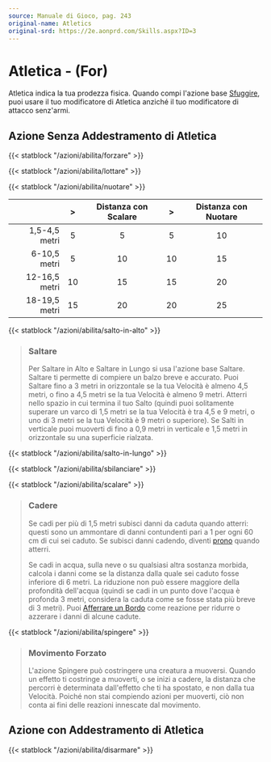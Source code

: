 ```yaml
---
source: Manuale di Gioco, pag. 243
original-name: Atletics
original-srd: https://2e.aonprd.com/Skills.aspx?ID=3
---
```


# Atletica - (For)

Atletica indica la tua prodezza fisica. Quando compi l'azione base
[Sfuggire](/azioni/abilita/sfuggire), puoi usare il tuo modificatore di Atletica
anziché il tuo modificatore di attacco senz'armi.

## Azione Senza Addestramento di Atletica

{{< statblock "/azioni/abilita/forzare" >}}

{{< statblock "/azioni/abilita/lottare" >}}

{{< statblock "/azioni/abilita/nuotare" >}}

|               |  >  | Distanza con Scalare |  >  | Distanza con Nuotare |
| ------------: | :-: | :------------------: | :-: | :------------------: |
| 1,5-4,5 metri |  5  |          5           |  5  |          10          |
|  6-10,5 metri |  5  |          10          | 10  |          15          |
| 12-16,5 metri | 10  |          15          | 15  |          20          |
| 18-19,5 metri | 15  |          20          | 20  |          25          |

{{< statblock "/azioni/abilita/salto-in-alto" >}}

> ### Saltare
>
> Per Saltare in Alto e Saltare in Lungo si usa l'azione base Saltare. Saltare
> ti permette di compiere un balzo breve e accurato. Puoi Saltare fino a 3 metri
> in orizzontale se la tua Velocità è almeno 4,5 metri, o fino a 4,5 metri se la
> tua Velocità è almeno 9 metri. Atterri nello spazio in cui termina il tuo
> Salto (quindi puoi solitamente superare un varco di 1,5 metri se la tua
> Velocità è tra 4,5 e 9 metri, o uno di 3 metri se la tua Velocità è 9 metri o
> superiore). Se Salti in verticale puoi muoverti di fino a 0,9 metri in
> verticale e 1,5 metri in orizzontale su una superficie rialzata.

{{< statblock "/azioni/abilita/salto-in-lungo" >}}

{{< statblock "/azioni/abilita/sbilanciare" >}}

{{< statblock "/azioni/abilita/scalare" >}}

> ### Cadere
>
> Se cadi per più di 1,5 metri subisci danni da caduta quando atterri: questi
> sono un ammontare di danni contundenti pari a 1 per ogni 60 cm di cui sei
> caduto. Se subisci danni cadendo, diventi [prono](/condizioni/prono) quando
> atterri.
>
> Se cadi in acqua, sulla neve o su qualsiasi altra sostanza morbida, calcola i
> danni come se la distanza dalla quale sei caduto fosse inferiore di 6 metri.
> La riduzione non può essere maggiore della profondità dell'acqua (quindi se
> cadi in un punto dove l'acqua è profonda 3 metri, considera la caduta come se
> fosse stata più breve di 3 metri). Puoi
> [Afferrare un Bordo](/azioni/abilita/afferrare-un-bordo) come reazione per
> ridurre o azzerare i danni di alcune cadute.

{{< statblock "/azioni/abilita/spingere" >}}

> ### Movimento Forzato
>
> L'azione Spingere può costringere una creatura a muoversi. Quando un effetto
> ti costringe a muoverti, o se inizi a cadere, la distanza che percorri è
> determinata dall'effetto che ti ha spostato, e non dalla tua Velocità. Poiché
> non stai compiendo azioni per muoverti, ciò non conta ai fini delle reazioni
> innescate dal movimento.

## Azione con Addestramento di Atletica

{{< statblock "/azioni/abilita/disarmare" >}}
